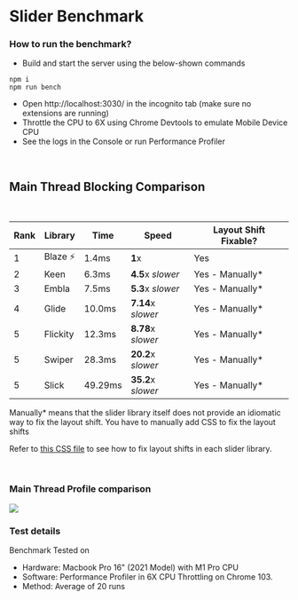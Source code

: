 # Slider Benchmark

### How to run the benchmark?

- Build and start the server using the below-shown commands

```
npm i
npm run bench
```

- Open http://localhost:3030/ in the incognito tab (make sure no extensions are running)
- Throttle the CPU to 6X using Chrome Devtools to emulate Mobile Device CPU
- See the logs in the Console or run Performance Profiler

<br/>

## Main Thread Blocking Comparison

<br/>

| Rank | Library   | Time    | Speed              | Layout Shift Fixable? |
| ---- | --------- | ------- | ------------------ | --------------------- |
| 1    | Blaze ⚡️ | 1.4ms   | **1**x             | Yes                   |
| 2    | Keen      | 6.3ms   | **4.5**x _slower_  | Yes - Manually\*      |
| 3    | Embla     | 7.5ms   | **5.3**x _slower_  | Yes - Manually\*      |
| 4    | Glide     | 10.0ms  | **7.14**x _slower_ | Yes - Manually\*      |
| 5    | Flickity  | 12.3ms  | **8.78**x _slower_ | Yes - Manually\*      |
| 5    | Swiper    | 28.3ms  | **20.2**x _slower_ | Yes - Manually\*      |
| 5    | Slick     | 49.29ms | **35.2**x _slower_ | Yes - Manually\*      |

Manually\* means that the slider library itself does not provide an idiomatic way to fix the layout shift. You have to manually add CSS to fix the layout shifts

Refer to [this CSS file](https://github.com/blaze-slider/blaze-slider/tree/main/benchmark/src/layout-shift-fixes.css) to see how to fix layout shifts in each slider library.

<br/>

### Main Thread Profile comparison

<img src='https://raw.githubusercontent.com/blaze-slider/blaze-slider/main/assets/profile.png'/>

### Test details

Benchmark Tested on

- Hardware: Macbook Pro 16" (2021 Model) with M1 Pro CPU
- Software: Performance Profiler in 6X CPU Throttling on Chrome 103.
- Method: Average of 20 runs

